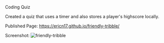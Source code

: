 Coding Quiz 

Created a quiz that uses a timer and also stores a player's highscore locally. 

Published Page: https://ericn17.github.io/friendly-tribble/

Screenshot: ![friendly-tribble](https://user-images.githubusercontent.com/103549017/170181912-6da5f669-8a9d-4036-a77c-c1cfab97eb6b.png)
